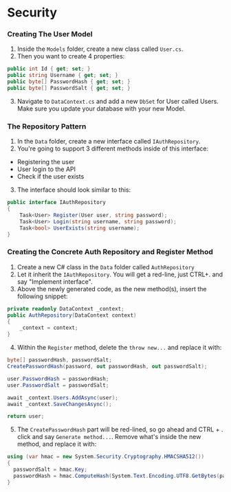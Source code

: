 # Security

### Creating The User Model
1. Inside the `Models` folder, create a new class called `User.cs`.
2. Then you want to create 4 properties: 
```C#
public int Id { get; set; }
public string Username { get; set; }
public byte[] PasswordHash { get; set; }
public byte[] PasswordSalt { get; set; }
```
3. Navigate to `DataContext.cs` and add a new `DbSet` for User called Users. Make sure you update your database with your new Model.

### The Repository Pattern
1. In the `Data` folder, create a new interface called `IAuthRepository`.
2. You're going to support 3 different methods inside of this interface:
  - Registering the user
  - User login to the API
  - Check if the user exists
3. The interface should look similar to this:
```C#
public interface IAuthRepository
{
    Task<User> Register(User user, string password);
    Task<User> Login(string username, string password);
    Task<bool> UserExists(string username);
}
```

### Creating the Concrete Auth Repository and Register Method
1. Create a new C# class in the `Data` folder called `AuthRepository`
2. Let it inherit the `IAuthRepository`. You will get a red-line, just CTRL+. and say "Implement interface".
3. Above the newly generated code, as the new method(s), insert the following snippet:
```C#
private readonly DataContext _context;
public AuthRepository(DataContext context)
{
    _context = context;
}
```
4. Within the `Register` method, delete the `throw new...` and replace it with:
```C#
byte[] passwordHash, passwordSalt;
CreatePasswordHash(password, out passwordHash, out passwordSalt);

user.PasswordHash = passwordHash;
user.PasswordSalt = passwordSalt;

await _context.Users.AddAsync(user);
await _context.SaveChangesAsync();

return user;
```
5. The `CreatePasswordHash` part will be red-lined, so go ahead and CTRL + . click and say `Generate method...`. Remove what's inside the new method, and replace it with:
```C#
using (var hmac = new System.Security.Cryptography.HMACSHA512())
{
  passwordSalt = hmac.Key;
  passwordHash = hmac.ComputeHash(System.Text.Encoding.UTF8.GetBytes(password));
}
```
